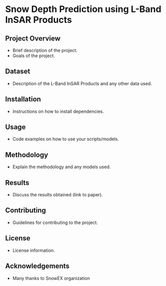# Snow Depth Prediction using L-Band InSAR Products


## Project Overview
- Brief description of the project.
- Goals of the project.

## Dataset
- Description of the L-Band InSAR Products and any other data used.

## Installation
- Instructions on how to install dependencies.

## Usage
- Code examples on how to use your scripts/models.

## Methodology
- Explain the methodology and any models used.

## Results
- Discuss the results obtained (link to paper).

## Contributing
- Guidelines for contributing to the project.

## License
- License information.

## Acknowledgements
- Many thanks to SnowEX organization
